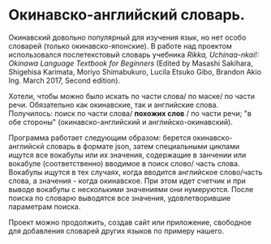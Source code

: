 # Окинавско-английский словарь.

Окинавский довольно популярный для изучения язык, но нет особо словарей (только окинавско-японские).
В работе над проектом использовался послетекстовый словарь учебника _Rikka, Uchinaa-nkai!: Okinawa Language Textbook for Beginners_ (Edited by Masashi Sakihara, Shigehisa Karimata, Moriyo Shimabukuro, Lucila Etsuko Gibo, Brandon Akio Ing. March 2017, Second edition).

Хотели, чтобы можно было искать по части слова/ по маске/ по части речи. Обязательно как окинавские, так и английские слова.
Получилось: поиск по части слова/ **похожих слов** / по части речи; "в обе стороны" (окинавско-английский и английско-окинавский).

Программа работает следующим образом: берется окинавско-английскй словарь в формате json, затем специальными циклами ищутся все вокабулы или их значения, содержащие в занчении или вокабуле (соответственно) вводимое в поиск слово/ часть слова. Вокабулы ищутся в тех случаях, когда вводится английское слово/часть слова, а значения - когда окинавское. При этом идет счетчик и при выводе вокабулы с несколькими значениями они нумеруются. После поиска по словарю выводятся все значения, удовлетворившие параметрам поиска. 

Проект можно продолжить, создав сайт или приложение, свободное для добавления словарей других языков по примеру нашего.
